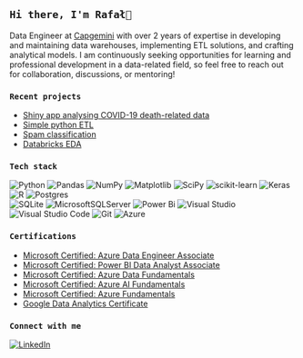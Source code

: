 ## `Hi there, I'm Rafał👋`

Data Engineer at [Capgemini](https://www.capgemini.com/) with over 2 years of expertise in developing and maintaining data warehouses, implementing ETL solutions, and crafting analytical models. I am continuously seeking opportunities for learning and professional development in a data-related field, so feel free to reach out for collaboration, discussions, or mentoring! <br>

### `Recent projects`
- [Shiny app analysing COVID-19 death-related data](https://rkali.shinyapps.io/covid-deaths-shiny-app/)
- [Simple python ETL](https://github.com/rafalkaliszczuk/python-simple-etl)
- [Spam classification](https://github.com/rafalkaliszczuk/spam-classification/blob/main/spam-classification.ipynb)
- [Databricks EDA]()

### `Tech stack` <br>
![Python](https://img.shields.io/badge/python-3670A0?style=for-the-badge&logo=python&logoColor=ffdd54)
![Pandas](https://img.shields.io/badge/pandas-%23150458.svg?style=for-the-badge&logo=pandas&logoColor=white)
![NumPy](https://img.shields.io/badge/numpy-%23013243.svg?style=for-the-badge&logo=numpy&logoColor=white)
![Matplotlib](https://img.shields.io/badge/Matplotlib-%23ffffff.svg?style=for-the-badge&logo=Matplotlib&logoColor=black)
![SciPy](https://img.shields.io/badge/SciPy-%230C55A5.svg?style=for-the-badge&logo=scipy&logoColor=%white)
![scikit-learn](https://img.shields.io/badge/scikit--learn-%23F7931E.svg?style=for-the-badge&logo=scikit-learn&logoColor=white)
![Keras](https://img.shields.io/badge/Keras-%23D00000.svg?style=for-the-badge&logo=Keras&logoColor=white)
![R](https://img.shields.io/badge/r-%23276DC3.svg?style=for-the-badge&logo=r&logoColor=white)
![Postgres](https://img.shields.io/badge/postgres-%23316192.svg?style=for-the-badge&logo=postgresql&logoColor=white) <br>
![SQLite](https://img.shields.io/badge/sqlite-%2307405e.svg?style=for-the-badge&logo=sqlite&logoColor=white)
![MicrosoftSQLServer](https://img.shields.io/badge/Microsoft%20SQL%20Server-CC2927?style=for-the-badge&logo=microsoft%20sql%20server&logoColor=white) 
![Power Bi](https://img.shields.io/badge/power_bi-F2C811?style=for-the-badge&logo=powerbi&logoColor=black)
![Visual Studio](https://img.shields.io/badge/Visual%20Studio-5C2D91.svg?style=for-the-badge&logo=visual-studio&logoColor=white)
![Visual Studio Code](https://img.shields.io/badge/Visual%20Studio%20Code-0078d7.svg?style=for-the-badge&logo=visual-studio-code&logoColor=white)
![Git](https://img.shields.io/badge/git-%23F05033.svg?style=for-the-badge&logo=git&logoColor=white)
![Azure](https://img.shields.io/badge/azure-%230072C6.svg?style=for-the-badge&logo=microsoftazure&logoColor=white)

### `Certifications`
- [Microsoft Certified: Azure Data Engineer Associate](https://learn.microsoft.com/en-us/users/kaliszczukrafal-5647/credentials/5f7d76150d4f4abd?ref=https%3A%2F%2Fwww.linkedin.com%2F)
- [Microsoft Certified: Power BI Data Analyst Associate](https://www.credly.com/badges/3ee52fbf-090d-4a10-8630-72cb53f38779?source=linked_in_profile)
- [Microsoft Certified: Azure Data Fundamentals](https://www.credly.com/badges/53511df4-d64c-4c3b-96d7-58a1141b3d40?source=linked_in_profile)
- [Microsoft Certified: Azure AI Fundamentals](https://www.credly.com/badges/3957c8ca-efed-4180-af2d-3fdcf6eda3b1/linked_in_profile)
- [Microsoft Certified: Azure Fundamentals](https://www.credly.com/badges/f6ab6af9-06d6-4eb3-b0c2-62440cd00127?source=linked_in_profile)
- [Google Data Analytics Certificate](https://www.credly.com/earner/earned/badge/49c655ce-6501-4eed-95de-4b0cd0462308)

### `Connect with me`
[![LinkedIn](https://img.shields.io/badge/linkedin-%230077B5.svg?style=for-the-badge&logo=linkedin&logoColor=white)](https://www.linkedin.com/in/rafal-kaliszczuk/)


<!--
**rafalkaliszczuk/rafalkaliszczuk** is a ✨ _special_ ✨ repository because its `README.md` (this file) appears on your GitHub profile.

Here are some ideas to get you started:

- 🔭 I’m currently working on ...
- 🌱 I’m currently learning ...
- 👯 I’m looking to collaborate on ...
- 🤔 I’m looking for help with ...
- 💬 Ask me about ...
- 📫 How to reach me: ...
- 😄 Pronouns: ...
- ⚡ Fun fact: ...
-->
